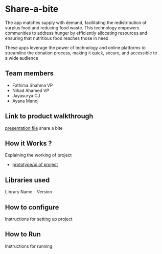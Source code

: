 # Share-a-bite
The app matches supply with demand, facilitating the redistribution of surplus food and reducing food waste. This technology empowers communities to address hunger by efficiently allocating resources and ensuring that nutritious food reaches those in need.​

These apps leverage the power of technology and online platforms to streamline the donation process, making it quick, secure, and accessible to a wide audience​

## Team members
- Fathima Shahma VP
- Nihad Ahamed VP
- Jayasurya CJ
- Ayana Manoj
## Link to product walkthrough
[presentation file](./shareabite.pptx)
share a bite

## How it Works ?
Explaining the working of project
- [prototype/ui of project](./prototype(UI).mp4)


## Libraries used
Library Name - Version

## How to configure
Instructions for setting up project

## How to Run
Instructions for running